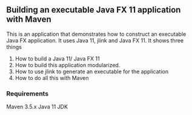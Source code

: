 ## Building an executable Java FX 11 application with Maven
This is an application that demonstrates how to construct an executable Java FX application.
It uses Java 11, jlink and Java FX 11. It shows three things

1. How to build a Java 11/ Java FX 11
2. How to build this application modularized.
3. How to use jlink to generate an executable for the application
4. How to do all this with Maven

### Requirements
Maven 3.5.x
Java 11 JDK
